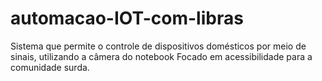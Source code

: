 # automacao-IOT-com-libras
Sistema que permite o controle de dispositivos domésticos por meio de sinais, utilizando a câmera do notebook Focado em acessibilidade para a comunidade surda.
